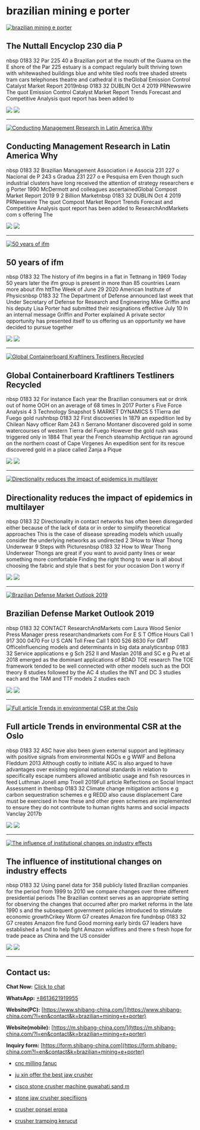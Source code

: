 # brazilian mining e porter

<a href="https://swt.shibang-china.com/?l=en&img&k=brazilian+mining+e+porter" target="_blank">![brazilian mining e porter](http://static.shibang-china.com/all-800x300/1479.jpg)</a>

## The Nuttall Encyclop 230 dia P
nbsp 0183 32 Par 225 40 a Brazilian port at the mouth of the Guama on the E shore of the Par 225 estuary is a compact regularly built thriving town with whitewashed buildings blue and white tiled roofs tree shaded streets tram cars telephones theatre and cathedral it is theGlobal Emission Control Catalyst Market Report 2019nbsp 0183 32 DUBLIN Oct 4 2019 PRNewswire  The quot Emission Control Catalyst Market Report Trends Forecast and Competitive Analysis quot report has been added to


<a href="https://whatsapp.shibangsoft.com/WhatsApp.php" target="_blank" title="WhatsApp">![](http://static.shibang-china.com/icon/whatsapp.png)</a> <a href="https://swt.shibang-china.com/?l=en&icon&k=brazilian+mining+e+porter" target="_blank">![](http://static.shibang-china.com/icon/chat-en.png)</a>

---

<a href="https://swt.shibang-china.com/?l=en&img&k=brazilian+mining+e+porter" target="_blank">![Conducting Management Research in Latin America Why](http://static.shibang-china.com/all-800x300/1148.jpg)</a>

## Conducting Management Research in Latin America Why
nbsp 0183 32 Brazilian Management Association i e Associa 231 227 o Nacional de P 243 s Gradua 231 227 o e Pesquisa em Even though such industrial clusters have long received the attention of strategy researchers e g Porter 1990 McDermott and colleagues ascertainedGlobal Compost Market Report 2019 9 2 Billion Marketnbsp 0183 32 DUBLIN Oct 4 2019 PRNewswire  The quot Compost Market Report Trends Forecast and Competitive Analysis quot report has been added to ResearchAndMarkets com s offering The


<a href="https://whatsapp.shibangsoft.com/WhatsApp.php" target="_blank" title="WhatsApp">![](http://static.shibang-china.com/icon/whatsapp.png)</a> <a href="https://swt.shibang-china.com/?l=en&icon&k=brazilian+mining+e+porter" target="_blank">![](http://static.shibang-china.com/icon/chat-en.png)</a>

---

<a href="https://swt.shibang-china.com/?l=en&img&k=brazilian+mining+e+porter" target="_blank">![50 years of ifm](http://static.shibang-china.com/all-800x300/533.jpg)</a>

## 50 years of ifm
nbsp 0183 32 The history of ifm begins in a flat in Tettnang in 1969 Today 50 years later the ifm group is present in more than 85 countries Learn more about ifm httThe Week of June 29 2020 American Institute of Physicsnbsp 0183 32 The Department of Defense announced last week that Under Secretary of Defense for Research and Engineering Mike Griffin and his deputy Lisa Porter had submitted their resignations effective July 10 In an internal message Griffin and Porter explained A private sector opportunity has presented itself to us offering us an opportunity we have decided to pursue together


<a href="https://whatsapp.shibangsoft.com/WhatsApp.php" target="_blank" title="WhatsApp">![](http://static.shibang-china.com/icon/whatsapp.png)</a> <a href="https://swt.shibang-china.com/?l=en&icon&k=brazilian+mining+e+porter" target="_blank">![](http://static.shibang-china.com/icon/chat-en.png)</a>

---

<a href="https://swt.shibang-china.com/?l=en&img&k=brazilian+mining+e+porter" target="_blank">![Global Containerboard Kraftliners Testliners Recycled](http://static.shibang-china.com/all-800x300/1501.jpg)</a>

## Global Containerboard Kraftliners Testliners Recycled
nbsp 0183 32 For instance Each year the Brazilian consumers eat or drink out of home OOH on an average of 68 times In 2017 Porter s Five Force Analysis 4 3 Technology Snapshot 5 MARKET DYNAMICS 5 1Tierra del Fuego gold rushnbsp 0183 32 First discoveries In 1879 an expedition led by Chilean Navy officer Ram 243 n Serrano Montaner discovered gold in some watercourses of western Tierra del Fuego However the gold rush was triggered only in 1884 That year the French steamship Arctique ran aground on the northern coast of Cape Virgenes An expedition sent for its rescue discovered gold in a place called Zanja a Pique


<a href="https://whatsapp.shibangsoft.com/WhatsApp.php" target="_blank" title="WhatsApp">![](http://static.shibang-china.com/icon/whatsapp.png)</a> <a href="https://swt.shibang-china.com/?l=en&icon&k=brazilian+mining+e+porter" target="_blank">![](http://static.shibang-china.com/icon/chat-en.png)</a>

---

<a href="https://swt.shibang-china.com/?l=en&img&k=brazilian+mining+e+porter" target="_blank">![Directionality reduces the impact of epidemics in multilayer](http://static.shibang-china.com/all-800x300/822.jpg)</a>

## Directionality reduces the impact of epidemics in multilayer
nbsp 0183 32 Directionality in contact networks has often been disregarded either because of the lack of data or in order to simplify theoretical approaches This is the case of disease spreading models which usually consider the underlying networks as undirected 2 3How to Wear Thong Underwear 9 Steps with Picturesnbsp 0183 32 How to Wear Thong Underwear Thongs are great if you want to avoid panty lines or wear something more comfortable Finding the right thong to wear is all about choosing the fabric and style that s best for your occasion Don t worry if


<a href="https://whatsapp.shibangsoft.com/WhatsApp.php" target="_blank" title="WhatsApp">![](http://static.shibang-china.com/icon/whatsapp.png)</a> <a href="https://swt.shibang-china.com/?l=en&icon&k=brazilian+mining+e+porter" target="_blank">![](http://static.shibang-china.com/icon/chat-en.png)</a>

---

<a href="https://swt.shibang-china.com/?l=en&img&k=brazilian+mining+e+porter" target="_blank">![Brazilian Defense Market Outlook 2019](http://static.shibang-china.com/all-800x300/225.jpg)</a>

## Brazilian Defense Market Outlook 2019
nbsp 0183 32 CONTACT ResearchAndMarkets com Laura Wood Senior Press Manager press researchandmarkets com For E S T Office Hours Call 1 917 300 0470 For U S CAN Toll Free Call 1 800 526 8630 For GMT OfficeInfluencing models and determinants in big data analyticsnbsp 0183 32 Service applications e g Sch 252 ll and Maslan 2018 and SC e g Pu et al 2018 emerged as the dominant applications of BDAD TOE research The TOE framework tended to be well connected with other models such as the DOI theory 8 studies followed by the AC 4 studies the INT and DC 3 studies each and the TAM and TTF models 2 studies each


<a href="https://whatsapp.shibangsoft.com/WhatsApp.php" target="_blank" title="WhatsApp">![](http://static.shibang-china.com/icon/whatsapp.png)</a> <a href="https://swt.shibang-china.com/?l=en&icon&k=brazilian+mining+e+porter" target="_blank">![](http://static.shibang-china.com/icon/chat-en.png)</a>

---

<a href="https://swt.shibang-china.com/?l=en&img&k=brazilian+mining+e+porter" target="_blank">![Full article Trends in environmental CSR at the Oslo](http://static.shibang-china.com/all-800x300/684.jpg)</a>

## Full article Trends in environmental CSR at the Oslo
nbsp 0183 32 ASC have also been given external support and legitimacy with positive signals from environmental NGOs e g WWF and Bellona Fleddum 2013 Although costly to initiate ASC is also argued to have advantages over existing regional national standards in relation to specifically escape numbers allowed antibiotic usage and fish resources in feed Luthman Jonell amp Troell 2019Full article Reflections on Social Impact Assessment in thenbsp 0183 32 Climate change mitigation actions e g carbon sequestration schemes e g REDD also cause displacement Care must be exercised in how these and other green schemes are implemented to ensure they do not contribute to human rights harms and social impacts Vanclay 2017b


<a href="https://whatsapp.shibangsoft.com/WhatsApp.php" target="_blank" title="WhatsApp">![](http://static.shibang-china.com/icon/whatsapp.png)</a> <a href="https://swt.shibang-china.com/?l=en&icon&k=brazilian+mining+e+porter" target="_blank">![](http://static.shibang-china.com/icon/chat-en.png)</a>

---

<a href="https://swt.shibang-china.com/?l=en&img&k=brazilian+mining+e+porter" target="_blank">![The influence of institutional changes on industry effects](http://static.shibang-china.com/all-800x300/1185.jpg)</a>

## The influence of institutional changes on industry effects
nbsp 0183 32 Using panel data for 358 publicly listed Brazilian companies for the period from 1999 to 2010 we compare changes over three different presidential periods The Brazilian context serves as an appropriate setting for observing the changes that occurred after pro market reforms in the late 1990 s and the subsequent government policies introduced to stimulate economic growthCrikey Worm G7 creates Amazon fire fundnbsp 0183 32 G7 creates Amazon fire fund Good morning early birds G7 leaders have established a fund to help fight Amazon wildfires and there s fresh hope for trade peace as China and the US consider


<a href="https://whatsapp.shibangsoft.com/WhatsApp.php" target="_blank" title="WhatsApp">![](http://static.shibang-china.com/icon/whatsapp.png)</a> <a href="https://swt.shibang-china.com/?l=en&icon&k=brazilian+mining+e+porter" target="_blank">![](http://static.shibang-china.com/icon/chat-en.png)</a>

---
## Contact us:

**Chat Now:** [Click to chat](https://swt.shibang-china.com?l=en&contact&k=brazilian+mining+e+porter)

**WhatsApp:**  [+8613621919955](https://whatsapp.shibangsoft.com/WhatsApp.php)

**Website(PC):** [https://www.shibang-china.com/](https://www.shibang-china.com/?l=en&contact&k=brazilian+mining+e+porter)

**Website(mobile):** [https://m.shibang-china.com/](https://m.shibang-china.com/?l=en&contact&k=brazilian+mining+e+porter)

**Inquiry form:** [https://form.shibang-china.com](https://form.shibang-china.com?l=en&contact&k=brazilian+mining+e+porter)

* [cnc milling fanuc](../164/cnc%20milling%20fanuc.md)

* [ju xin offer the best jaw crusher](../169/ju%20xin%20offer%20the%20best%20jaw%20crusher.md)

* [cisco stone crusher machine guwahati sand m](../170/cisco%20stone%20crusher%20machine%20guwahati%20sand%20m.md)

* [stone jaw crusher specifiions](../168/stone%20jaw%20crusher%20specifiions.md)

* [crusher ponsel eropa](../170/crusher%20ponsel%20eropa.md)

* [crusher tramping kerucut](../169/crusher%20tramping%20kerucut.md)